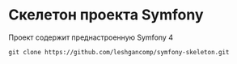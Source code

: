 # Скелетон проекта Symfony

Проект содержит преднастроенную Symfony 4

```
git clone https://github.com/leshgancomp/symfony-skeleton.git
```
